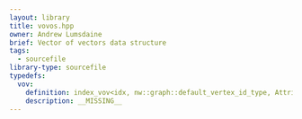 ```yaml
---
layout: library
title: vovos.hpp
owner: Andrew Lumsdaine
brief: Vector of vectors data structure
tags:
  - sourcefile
library-type: sourcefile
typedefs:
  vov:
    definition: index_vov<idx, nw::graph::default_vertex_id_type, Attributes...>
    description: __MISSING__
---
```


```{index} vovos.hpp
```
